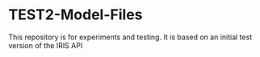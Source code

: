 # TEST2-Model-Files

This repository is for experiments and testing. It is based on an initial test version of the IRIS API

